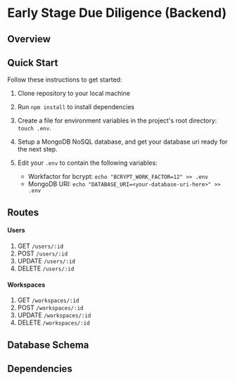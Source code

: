 # Early Stage Due Diligence (Backend)

## Overview


## Quick Start

Follow these instructions to get started:

1. Clone repository to your local machine

2. Run `npm install` to install dependencies

3. Create a file for environment variables in the project's root directory: `touch .env`.

4. Setup a MongoDB NoSQL database, and get your database uri ready for the next step.

5. Edit your `.env` to contain the following variables:
    - Workfactor for bcrypt: `echo "BCRYPT_WORK_FACTOR=12" >> .env`
    - MongoDB URI: `echo "DATABASE_URI=<your-database-uri-here>" >> .env`


## Routes

#### Users
1. GET `/users/:id`
2. POST `/users/:id`
3. UPDATE `/users/:id`
4. DELETE `/users/:id`

#### Workspaces
1. GET `/workspaces/:id`
2. POST `/workspaces/:id`
3. UPDATE `/workspaces/:id`
4. DELETE `/workspaces/:id`


## Database Schema


## Dependencies

